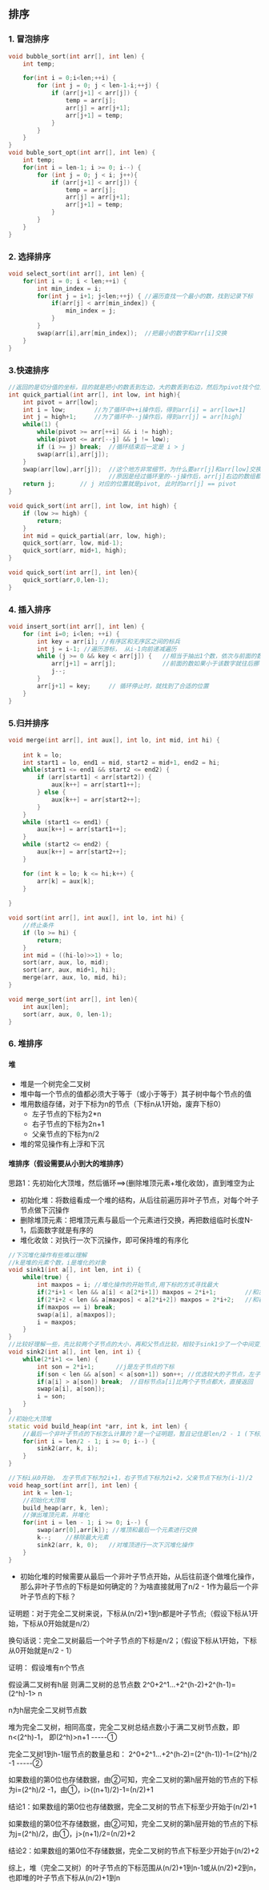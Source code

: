 ## 排序

### 1. 冒泡排序

```cpp
void bubble_sort(int arr[], int len) {
    int temp;

    for(int i = 0;i<len;++i) {
        for (int j = 0; j < len-1-i;++j) {
            if (arr[j+1] < arr[j]) {
                temp = arr[j];
                arr[j] = arr[j+1];
                arr[j+1] = temp;
            }
        }
    }
}
void buble_sort_opt(int arr[], int len) {
    int temp;
    for(int i = len-1; i >= 0; i--) {
        for (int j = 0; j < i; j++){
            if (arr[j+1] < arr[j]) {
                temp = arr[j];
                arr[j] = arr[j+1];
                arr[j+1] = temp;
            }
        }
    }
}
```

### 2. 选择排序
```cpp
void select_sort(int arr[], int len) {
    for(int i = 0; i < len;++i) {
        int min_index = i;
        for(int j = i+1; j<len;++j) { //遍历查找一个最小的数，找到记录下标
            if(arr[j] < arr[min_index]) {
                min_index = j;
            }
        }
        swap(arr[i],arr[min_index]);  //把最小的数字和arr[i]交换
    }
}
```

### 3.快速排序
```CPP
//返回的是切分值的坐标，目的就是把小的数丢到左边，大的数丢到右边，然后为pivot找个位置并返回坐标
int quick_partial(int arr[], int low, int high){
    int pivot = arr[low];
    int i = low;        //为了循环中++i操作后，得到arr[i] = arr[low+1]
    int j = high+1;     //为了循环中--j操作后，得到arr[j] = arr[high]
    while(1) {
        while(pivot >= arr[++i] && i != high);
        while(pivot <= arr[--j] && j != low);
        if (i >= j) break;  //循环结束后一定是 i > j
        swap(arr[i],arr[j]);
    }
    swap(arr[low],arr[j]);  //这个地方非常细节，为什么要arr[j]和arr[low]交换？
                            //原因是经过循环里的--j操作后，arr[j]右边的数组都比pivot大，arr[j]左边的数字逗比pivot小
    return j;       // j 对应的位置就是pivot, 此时的arr[j] == pivot
}

void quick_sort(int arr[], int low, int high) {
    if (low >= high) {
        return;
    }
    int mid = quick_partial(arr, low, high);
    quick_sort(arr, low, mid-1);
    quick_sort(arr, mid+1, high);
}

void quick_sort(int arr[], int len){
    quick_sort(arr,0,len-1);
}
```

### 4. 插入排序
```cpp
void insert_sort(int arr[], int len) {
    for (int i=0; i<len; ++i) {
        int key = arr[i]; //有序区和无序区之间的标兵
        int j = i-1; //遍历游标， 从i-1向前递减遍历
        while (j >= 0 && key < arr[j]) {   //相当于抽出1个数，依次与前面的数比较
            arr[j+1] = arr[j];             //前面的数如果小于该数字就往后挪
            j--;
        }
        arr[j+1] = key;     // 循环停止时，就找到了合适的位置
    }
}
```

### 5.归并排序
```cpp
void merge(int arr[], int aux[], int lo, int mid, int hi) {
    
    int k = lo;
    int start1 = lo, end1 = mid, start2 = mid+1, end2 = hi;
    while(start1 <= end1 && start2 <= end2) {
        if (arr[start1] < arr[start2]) {
            aux[k++] = arr[start1++];
        } else {
            aux[k++] = arr[start2++];
        }
    }
    while (start1 <= end1) {
        aux[k++] = arr[start1++];
    }
    while (start2 <= end2) {
        aux[k++] = arr[start2++];
    }

    for (int k = lo; k <= hi;k++) {
        arr[k] = aux[k];
    }
    
}

void sort(int arr[], int aux[], int lo, int hi) {
    //终止条件
    if (lo >= hi) {
        return;
    }
    int mid = ((hi-lo)>>1) + lo;
    sort(arr, aux, lo, mid);
    sort(arr, aux, mid+1, hi);
    merge(arr, aux, lo, mid, hi);
}

void merge_sort(int arr[], int len){
    int aux[len];
    sort(arr, aux, 0, len-1);
}
```

### 6. 堆排序
#### 堆
* 堆是一个树完全二叉树
* 堆中每一个节点的值都必须大于等于（或小于等于）其子树中每个节点的值
* 堆用数组存储，对于下标为n的节点（下标n从1开始，废弃下标0）
	* 左子节点的下标为2*n
	* 右子节点的下标为2n+1
	* 父亲节点的下标为n/2
* 堆的常见操作有上浮和下沉

#### 堆排序（假设需要从小到大的堆排序）
思路1：先初始化大顶堆，然后循环==>(删除堆顶元素+堆化收敛)，直到堆空为止
* 初始化堆：将数组看成一个堆的结构，从后往前遍历非叶子节点，对每个叶子节点做下沉操作
* 删除堆顶元素：把堆顶元素与最后一个元素进行交换，再把数组临时长度N-1，后面数字就是有序的
* 堆化收敛：对执行一次下沉操作，即可保持堆的有序化

```cpp
//下沉堆化操作有些难以理解
//k是堆的元素个数，i是堆化的对象
void sink1(int a[], int len, int i) {
    while(true) {
        int maxpos = i; //堆化操作的开始节点,用下标的方式寻找最大
        if(2*i+1 < len && a[i] < a[2*i+1]) maxpos = 2*i+1;        //和左子节点比较
        if(2*i+2 < len && a[maxpos] < a[2*i+2]) maxpos = 2*i+2;   //和右子节点比较
        if(maxpos == i) break;
        swap(a[i], a[maxpos]);
        i = maxpos;
    }
}
//比较好理解一些，先比较两个子节点的大小，再和父节点比较，相较于sink1少了一个中间变量
void sink2(int a[], int len, int i) {
    while(2*i+1 <= len) {
        int son = 2*i+1;      //j是左子节点的下标
        if(son < len && a[son] < a[son+1]) son++; //优选较大的子节点，左子节点比右子节点小
        if(a[i] > a[son]) break;  //目标节点a[i]比两个子节点都大，直接返回
        swap(a[i], a[son]);
        i = son;
    }
}
//初始化大顶堆
static void build_heap(int *arr, int k, int len) {
    //最后一个非叶子节点的下标怎么计算的？是一个证明题，暂且记住是len/2 - 1 (下标从0开始)    len/2 (下标从1开始)
    for(int i = len/2 - 1; i >= 0; i--) {
        sink2(arr, k, i);
    }
}

//下标i从0开始， 左子节点下标为2i+1，右子节点下标为2i+2，父亲节点下标为(i-1)/2
void heap_sort(int arr[], int len) {
    int k = len-1;
    //初始化大顶堆
    build_heap(arr, k, len);
    //弹出堆顶元素，并堆化
    for(int i = len - 1; i >= 0; i--) {
        swap(arr[0],arr[k]); //堆顶和最后一个元素进行交换
        k--;    //移除最大元素
        sink2(arr, k, 0);   //对堆顶进行一次下沉堆化操作
    }
}
```

* 初始化堆的时候需要从最后一个非叶子节点开始，从后往前逐个做堆化操作，那么非叶子节点的下标是如何确定的？为啥直接就用了n/2 - 1作为最后一个非叶子节点的下标？

证明题：对于完全二叉树来说，下标从(n/2)+1到n都是叶子节点;（假设下标从1开始，下标从0开始就是n/2）

换句话说：完全二叉树最后一个叶子节点的下标是n/2；（假设下标从1开始，下标从0开始就是n/2 - 1）

证明：
假设堆有n个节点

假设满二叉树有h层 则满二叉树的总节点数 2^0+2^1...+2^(h-2)+2^(h-1)=(2^h)-1> n 

n为h层完全二叉树节点数

堆为完全二叉树，相同高度，完全二叉树总结点数小于满二叉树节点数，即n<(2^h)-1， 即(2^h)>n+1 -----①

完全二叉树1到h-1层节点的数量总和： 2^0+2^1...+2^(h-2)=(2^(h-1))-1=(2^h)/2 -1 -----②



如果数组的第0位也存储数据，由②可知，完全二叉树的第h层开始的节点的下标为i=(2^h)/2 -1，由①，i>((n+1)/2)-1=(n/2)+1

结论1：如果数组的第0位也存储数据，完全二叉树的节点下标至少开始于(n/2)+1

如果数组的第0位不存储数据，由②可知，完全二叉树的第h层开始的节点的下标为j=(2^h)/2，由①，j>(n+1)/2=(n/2)+2

结论2：如果数组的第0位不存储数据，完全二叉树的节点下标至少开始于(n/2)+2

综上，堆（完全二叉树）的叶子节点的下标范围从(n/2)+1到n-1或从(n/2)+2到n，也即堆的叶子节点下标从(n/2)+1到n